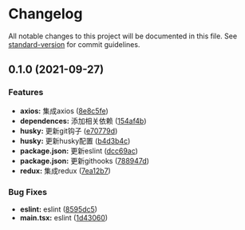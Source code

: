 # Changelog

All notable changes to this project will be documented in this file. See [standard-version](https://github.com/conventional-changelog/standard-version) for commit guidelines.

## 0.1.0 (2021-09-27)


### Features

* **axios:** 集成axios ([8e8c5fe](https://github.com/jibenziliao/vite-react-ts-template/commit/8e8c5fe03aaa4b647c835dadad7821e21b3a5c23))
* **dependences:** 添加相关依赖 ([154af4b](https://github.com/jibenziliao/vite-react-ts-template/commit/154af4b3416e820399428e84c0afb6b12e86073c))
* **husky:** 更新git钩子 ([e70779d](https://github.com/jibenziliao/vite-react-ts-template/commit/e70779d51a5e86eb47915d03314300d86cf9c481))
* **husky:** 更新husky配置 ([b4d3b4c](https://github.com/jibenziliao/vite-react-ts-template/commit/b4d3b4c71772c5fc4e5f0c1216f47881433cf529))
* **package.json:** 更新eslint ([dcc69ac](https://github.com/jibenziliao/vite-react-ts-template/commit/dcc69acae6504aec0527f875333efa1e2716984f))
* **package.json:** 更新githooks ([788947d](https://github.com/jibenziliao/vite-react-ts-template/commit/788947d311b425937635d67c37dead3fdd8228f0))
* **redux:** 集成redux ([7ea12b7](https://github.com/jibenziliao/vite-react-ts-template/commit/7ea12b7c76c91ba001e207dd53dc2f7718178a5c))


### Bug Fixes

* **eslint:** eslint ([8595dc5](https://github.com/jibenziliao/vite-react-ts-template/commit/8595dc5580d0cb6b285fda1d591beba1e6ba2985))
* **main.tsx:** eslint ([1d43060](https://github.com/jibenziliao/vite-react-ts-template/commit/1d43060da119ccadb71429ca9ab60e82070c104a))
